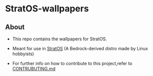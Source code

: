 
# StratOS-wallpapers

## About

- This repo contains the wallpapers for StratOS.

- Meant for use in [StratOS](https://github.com/StratOS-Linux/StratOS-ISO) (A Bedrock-derived distro made by Linux hobbyists)

- For further info on how to contribute to this project,refer to [CONTRUBUTING.md](CONTRIBUTING.md)
